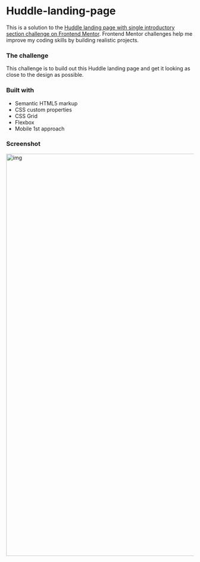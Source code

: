 # Huddle-landing-page

This is a solution to the [Huddle landing page with single introductory section challenge on Frontend Mentor](https://www.frontendmentor.io/challenges/huddle-landing-page-with-a-single-introductory-section-B_2Wvxgi0). Frontend Mentor challenges help me improve my coding skills by building realistic projects. 

### The challenge
This challenge is to build out this Huddle landing page and get it looking as close to the design as possible.

### Built with
- Semantic HTML5 markup
- CSS custom properties
- CSS Grid
- Flexbox
- Mobile 1st approach

### Screenshot


<img width="1081" alt="img" src="https://user-images.githubusercontent.com/36899734/179223841-044a1dbd-afaf-42e4-af75-f98abd2c9cf5.png">
